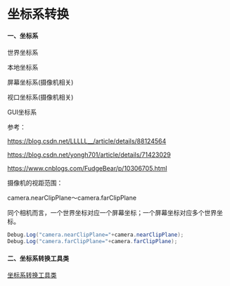 # 坐标系转换

#### 一、坐标系

世界坐标系

本地坐标系

屏幕坐标系(摄像机相关)

视口坐标系(摄像机相关)

GUI坐标系

参考：

https://blog.csdn.net/LLLLL__/article/details/88124564

https://blog.csdn.net/yongh701/article/details/71423029

https://www.cnblogs.com/FudgeBear/p/10306705.html



摄像机的视距范围：

camera.nearClipPlane～camera.farClipPlane

同个相机而言，一个世界坐标对应一个屏幕坐标；一个屏幕坐标对应多个世界坐标。

```c#
Debug.Log("camera.nearClipPlane="+camera.nearClipPlane);
Debug.Log("camera.farClipPlane="+camera.farClipPlane);
```



#### 二、坐标系转换工具类

[坐标系转换工具类](https://github.com/lanlanlittle/Unity_Tools/tree/master/坐标系转换)

